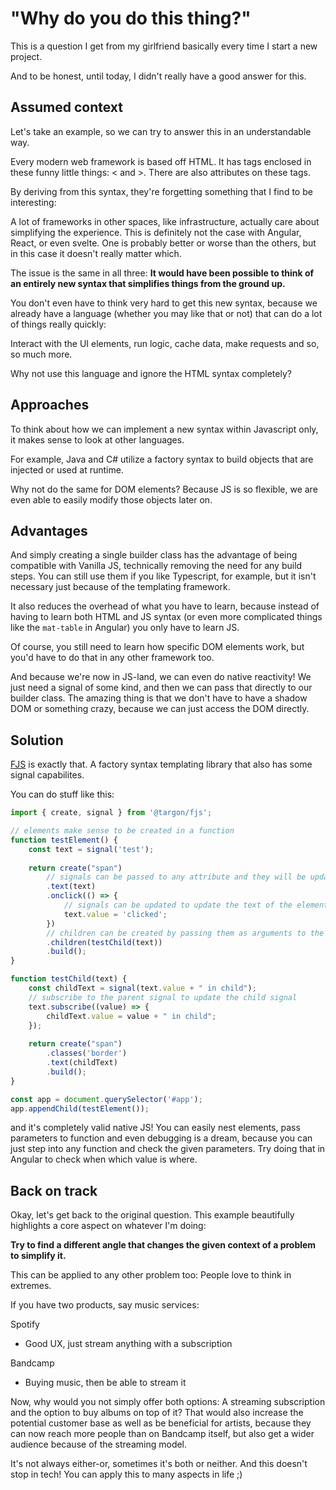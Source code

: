 # "Why do you do this thing?"

This is a question I get from my girlfriend basically every time I start a new project.

And to be honest, until today, I didn't really have a good answer for this.

## Assumed context

Let's take an example, so we can try to answer this in an understandable way.

Every modern web framework is based off HTML. It has tags enclosed in these funny little things: < and >.
There are also attributes on these tags.

By deriving from this syntax, they're forgetting something that I find to be interesting:

A lot of frameworks in other spaces, like infrastructure, actually care about simplifying the experience.
This is definitely not the case with Angular, React, or even svelte. One is probably better or worse than the others, but in this case it doesn't really matter which.

The issue is the same in all three:
**It would have been possible to think of an entirely new syntax that simplifies things from the ground up.**

You don't even have to think very hard to get this new syntax, because we already have a language (whether you may like that or not) that can do a lot of things really quickly:

Interact with the UI elements, run logic, cache data, make requests and so, so much more.

Why not use this language and ignore the HTML syntax completely?

## Approaches

To think about how we can implement a new syntax within Javascript only, it makes sense to look at other languages.

For example, Java and C# utilize a factory syntax to build objects that are injected or used at runtime.

Why not do the same for DOM elements? Because JS is so flexible, we are even able to easily modify those objects later on.

## Advantages

And simply creating a single builder class has the advantage of being compatible with Vanilla JS, technically removing the need for any build steps.
You can still use them if you like Typescript, for example, but it isn't necessary just because of the templating framework.

It also reduces the overhead of what you have to learn, because instead of having to learn both HTML and JS syntax (or even more complicated things like the `mat-table` in Angular) you only have to learn JS.

Of course, you still need to learn how specific DOM elements work, but you'd have to do that in any other framework too.

And because we're now in JS-land, we can even do native reactivity! We just need a signal of some kind, and then we can pass that directly to our builder class.
The amazing thing is that we don't have to have a shadow DOM or something crazy, because we can just access the DOM directly.

## Solution

[FJS](https://targoninc/fjs) is exactly that. A factory syntax templating library that also has some signal capabilites.

You can do stuff like this:

```js
import { create, signal } from '@targon/fjs';

// elements make sense to be created in a function
function testElement() {
    const text = signal('test');
    
    return create("span")
        // signals can be passed to any attribute and they will be updated when the signal's value is updated
        .text(text)
        .onclick(() => {
            // signals can be updated to update the text of the element
            text.value = 'clicked';
        })
        // children can be created by passing them as arguments to the children method
        .children(testChild(text))
        .build();
}

function testChild(text) {
    const childText = signal(text.value + " in child");
    // subscribe to the parent signal to update the child signal
    text.subscribe((value) => {
        childText.value = value + " in child";
    });
    
    return create("span")
        .classes('border')
        .text(childText)
        .build();
}

const app = document.querySelector('#app');
app.appendChild(testElement());
```

and it's completely valid native JS! You can easily nest elements, pass parameters to function and even debugging is a dream, because you can just step into any function and check the given parameters.
Try doing that in Angular to check when which value is where.

## Back on track

Okay, let's get back to the original question. This example beautifully highlights a core aspect on whatever I'm doing:

**Try to find a different angle that changes the given context of a problem to simplify it.**

This can be applied to any other problem too: People love to think in extremes.

If you have two products, say music services:

Spotify
- Good UX, just stream anything with a subscription

Bandcamp
- Buying music, then be able to stream it

Now, why would you not simply offer both options: A streaming subscription and the option to buy albums on top of it?
That would also increase the potential customer base as well as be beneficial for artists, because they can now reach more people than on Bandcamp itself, but also get a wider audience because of the streaming model.

It's not always either-or, sometimes it's both or neither. And this doesn't stop in tech! You can apply this to many aspects in life ;)
